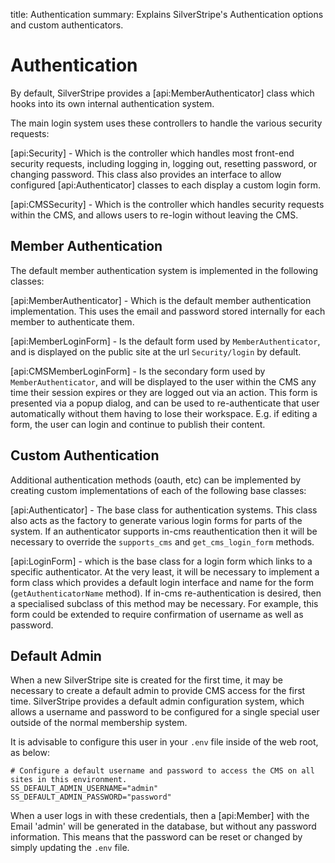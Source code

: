 title: Authentication
summary: Explains SilverStripe's Authentication options and custom authenticators. 

# Authentication

By default, SilverStripe provides a [api:MemberAuthenticator] class which hooks into its own internal
authentication system.

The main login system uses these controllers to handle the various security requests:

[api:Security] - Which is the controller which handles most front-end security requests, including logging in, logging out, resetting password, or changing password. This class also provides an interface to allow configured [api:Authenticator] classes to each display a custom login form.	

[api:CMSSecurity] - Which is the controller which handles security requests within the CMS, and allows users to re-login without leaving the CMS.

## Member Authentication

The default member authentication system is implemented in the following classes:

[api:MemberAuthenticator] - Which is the default member authentication implementation. This uses the email and password stored internally for each member to authenticate them.	

[api:MemberLoginForm] - Is the default form used by `MemberAuthenticator`, and is displayed on the public site at the url `Security/login` by default.

[api:CMSMemberLoginForm] - Is the secondary form used by `MemberAuthenticator`, and will be displayed to the	user within the CMS any time their session expires or they are logged out via an action. This form is	presented via a popup dialog, and can be used to re-authenticate that user automatically without them having	to lose their workspace. E.g. if editing a form, the user can login and continue to publish their content.

## Custom Authentication

Additional authentication methods (oauth, etc) can be implemented by creating custom implementations of each of the
following base classes:

[api:Authenticator] - The base class for authentication systems. This class also acts as the factory to generate various login forms for parts of the system. If an authenticator supports in-cms	reauthentication then it will be necessary to override the `supports_cms` and `get_cms_login_form` methods.

[api:LoginForm] - which is the base class for a login form which links to a specific authenticator. At the very least, it will be necessary to implement a form class which provides a default login interface and name for the form (`getAuthenticatorName` method). If in-cms re-authentication is desired, then a specialised subclass of this method may be necessary. For example, this form could be extended to require confirmation of username as well as password.

## Default Admin

When a new SilverStripe site is created for the first time, it may be necessary to create a default admin to provide
CMS access for the first time. SilverStripe provides a default admin configuration system, which allows a username
and password to be configured for a single special user outside of the normal membership system.

It is advisable to configure this user in your `.env` file inside of the web root, as below:

	# Configure a default username and password to access the CMS on all sites in this environment.
	SS_DEFAULT_ADMIN_USERNAME="admin"
	SS_DEFAULT_ADMIN_PASSWORD="password"

When a user logs in with these credentials, then a [api:Member] with the Email 'admin' will be generated in
the database, but without any password information. This means that the password can be reset or changed by simply
updating the `.env` file.
